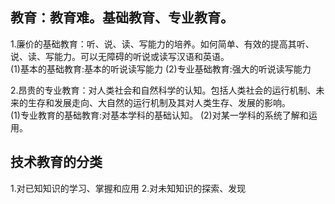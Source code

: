 ## 教育：教育难。基础教育、专业教育。
1.廉价的基础教育：听、说、读、写能力的培养。如何简单、有效的提高其听、说、读、写能力。可以无障碍的听说或读写汉语和英语。  
  (1)基本的基础教育:基本的听说读写能力
  (2)专业基础教育:强大的听说读写能力

2.昂贵的专业教育：对人类社会和自然科学的认知。包括人类社会的运行机制、未来的生存和发展走向、大自然的运行机制及其对人类生存、发展的影响。  
  (1)专业教育的基础教育:对基本学科的基础认知。
  (2)对某一学科的系统了解和运用。


## 技术教育的分类
1.对已知知识的学习、掌握和应用
2.对未知知识的探索、发现
